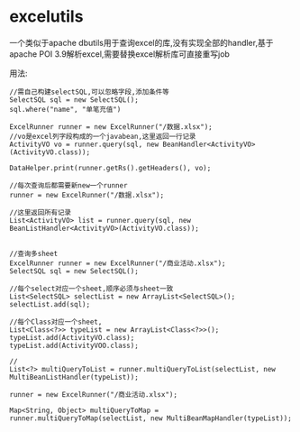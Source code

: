 excelutils
==========

一个类似于apache dbutils用于查询excel的库,没有实现全部的handler,基于apache POI 3.9解析excel,需要替换excel解析库可直接重写job



用法:

	//需自己构建selectSQL,可以忽略字段,添加条件等
	SelectSQL sql = new SelectSQL();
	sql.where("name", "单笔充值")

	ExcelRunner runner = new ExcelRunner("/数据.xlsx");
	//vo是excel列字段构成的一个javabean,这里返回一行记录
	ActivityVO vo = runner.query(sql, new BeanHandler<ActivityVO>(ActivityVO.class));
		
	DataHelper.print(runner.getRs().getHeaders(), vo);
		
	//每次查询后都需要新new一个runner
	runner = new ExcelRunner("/数据.xlsx");
		
	//这里返回所有记录
	List<ActivityVO> list = runner.query(sql, new BeanListHandler<ActivityVO>(ActivityVO.class));
		
		
	//查询多sheet
	ExcelRunner runner = new ExcelRunner("/商业活动.xlsx");
	SelectSQL sql = new SelectSQL();
		
	//每个select对应一个sheet,顺序必须与sheet一致
	List<SelectSQL> selectList = new ArrayList<SelectSQL>();
	selectList.add(sql);
		
	//每个Class对应一个sheet,
	List<Class<?>> typeList = new ArrayList<Class<?>>();
	typeList.add(ActivityVO.class);
	typeList.add(ActivityVOO.class);
		
	//
	List<?> multiQueryToList = runner.multiQueryToList(selectList, new MultiBeanListHandler(typeList));
		
	runner = new ExcelRunner("/商业活动.xlsx");
		
	Map<String, Object> multiQueryToMap = runner.multiQueryToMap(selectList, new MultiBeanMapHandler(typeList));
